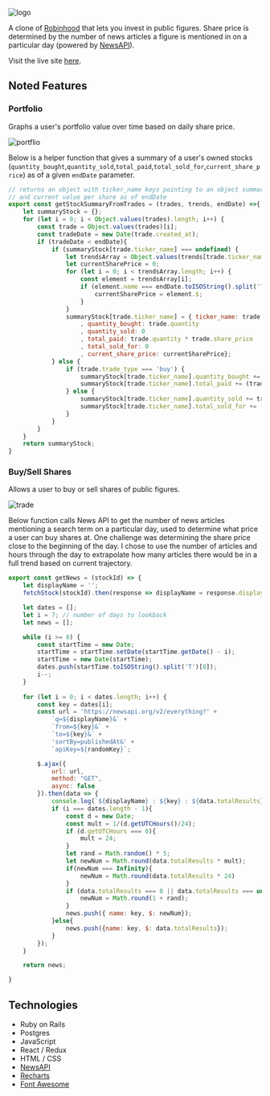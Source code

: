 ![logo](https://github.com/amandayhuang/robins-hood/blob/master/app/assets/images/logo.png )


A clone of [Robinhood](https://robinhood.com/) that lets you invest in public figures. Share price is determined by the number of news articles a figure is mentioned in on a particular day (powered by [NewsAPI](https://newsapi.org/)).

Visit the live site [here](https://robins-hood.herokuapp.com/).

## Noted Features

### Portfolio
Graphs a user's portfolio value over time based on daily share price.

![portflio](https://github.com/amandayhuang/robins-hood/blob/master/app/assets/images/portfolio.png)

Below is a helper function that gives a summary of a user's owned stocks (`quantity_bought`,`quantity_sold`,`total_paid`,`total_sold_for`,`current_share_price`) as of a given `endDate` parameter.
```javascript
// returns an object with ticker_name keys pointing to an object summarizing shares bought and sold 
// and current value per share as of endDate
export const getStockSummaryFromTrades = (trades, trends, endDate) =>{
    let summaryStock = {};
    for (let i = 0; i < Object.values(trades).length; i++) {
        const trade = Object.values(trades)[i];
        const tradeDate = new Date(trade.created_at);
        if (tradeDate < endDate){
            if (summaryStock[trade.ticker_name] === undefined) {
                let trendsArray = Object.values(trends[trade.ticker_name]);
                let currentSharePrice = 0;
                for (let i = 0; i < trendsArray.length; i++) {
                    const element = trendsArray[i];
                    if (element.name === endDate.toISOString().split('T')[0]){
                        currentSharePrice = element.$;
                    }
                }
                summaryStock[trade.ticker_name] = { ticker_name: trade.ticker_name
                    , quantity_bought: trade.quantity
                    , quantity_sold: 0
                    , total_paid: trade.quantity * trade.share_price
                    , total_sold_for: 0
                    , current_share_price: currentSharePrice};
            } else {
                if (trade.trade_type === 'buy') {
                    summaryStock[trade.ticker_name].quantity_bought += trade.quantity;
                    summaryStock[trade.ticker_name].total_paid += (trade.quantity*trade.share_price);
                } else {
                    summaryStock[trade.ticker_name].quantity_sold += trade.quantity;
                    summaryStock[trade.ticker_name].total_sold_for += (trade.quantity*trade.share_price);
                }
            }
        }
    }
    return summaryStock;
}
```

### Buy/Sell Shares
Allows a user to buy or sell shares of public figures.

![trade](https://github.com/amandayhuang/robins-hood/blob/master/app/assets/images/trade.png )

Below function calls News API to get the number of news articles mentioning a search term on a particular day, used to determine what price a user can buy shares at. One challenge was determining the share price close to the beginning of the day. I chose to use the number of articles and hours through the day to extrapolate how many articles there would be in a full trend based on current trajectory.
```javascript
export const getNews = (stockId) => {
    let displayName = '';
    fetchStock(stockId).then(response => displayName = response.display_name);

    let dates = [];
    let i = 7; // number of days to lookback
    let news = [];

    while (i >= 0) {
        const startTime = new Date;
        startTime = startTime.setDate(startTime.getDate() - i);
        startTime = new Date(startTime);
        dates.push(startTime.toISOString().split('T')[0]);
        i--;
    }
    
    for (let i = 0; i < dates.length; i++) {
        const key = dates[i];
        const url = 'https://newsapi.org/v2/everything?' +
            `q=${displayName}&` +
            `from=${key}&` +
            `to=${key}&` +
            'sortBy=publishedAt&' +
            `apiKey=${randomKey}`;

        $.ajax({
            url: url,
            method: "GET",
            async: false
        }).then(data => {
            console.log(`${displayName} : ${key} : ${data.totalResults}`);
            if (i === dates.length - 1){
                const d = new Date;
                const mult = 1/(d.getUTCHours()/24);
                if (d.getUTCHours === 0){
                    mult = 24;
                }
                let rand = Math.random() * 5;
                let newNum = Math.round(data.totalResults * mult);
                if(newNum === Infinity){
                    newNum = Math.round(data.totalResults * 24)
                }
                if (data.totalResults === 0 || data.totalResults === undefined){
                    newNum = Math.round(1 + rand);
                }
                news.push({ name: key, $: newNum});
            }else{
                news.push({name: key, $: data.totalResults});
            }
        });
    } 

    return news;

}
```

## Technologies
* Ruby on Rails
* Postgres
* JavaScript
* React / Redux
* HTML / CSS
* [NewsAPI](https://newsapi.org/)
* [Recharts](https://recharts.org/)
* [Font Awesome](https://fontawesome.com/)




